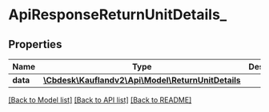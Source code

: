 # ApiResponseReturnUnitDetails_

## Properties
Name | Type | Description | Notes
------------ | ------------- | ------------- | -------------
**data** | [**\Cbdesk\Kauflandv2\Api\Model\ReturnUnitDetails**](ReturnUnitDetails.md) |  | 

[[Back to Model list]](../../README.md#documentation-for-models) [[Back to API list]](../../README.md#documentation-for-api-endpoints) [[Back to README]](../../README.md)

